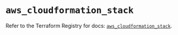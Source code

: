# `aws_cloudformation_stack`

Refer to the Terraform Registry for docs: [`aws_cloudformation_stack`](https://registry.terraform.io/providers/hashicorp/aws/6.0.0/docs/resources/cloudformation_stack).
